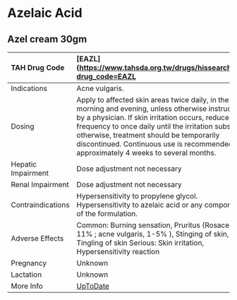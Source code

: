# Azelaic Acid

## Azel cream 30gm

| TAH Drug Code      | [EAZL](https://www.tahsda.org.tw/drugs/hissearch.php?drug_code=EAZL                                                                                                                                                                                                                                                                                |
|:-------------------|:---------------------------------------------------------------------------------------------------------------------------------------------------------------------------------------------------------------------------------------------------------------------------------------------------------------------------------------------------|
| Indications        | Acne vulgaris.                                                                                                                                                                                                                                                                                                                                     |
| Dosing             | Apply to affected skin areas twice daily, in the morning and evening, unless otherwise instructed by a physician. If skin irritation occurs, reduce the frequency to once daily until the irritation subsides, otherwise, treatment should be temporarily discontinued. Continuous use is recommended for approximately 4 weeks to several months. |
| Hepatic Impairment | Dose adjustment not necessary                                                                                                                                                                                                                                                                                                                      |
| Renal Impairment   | Dose adjustment not necessary                                                                                                                                                                                                                                                                                                                      |
| Contraindications  | Hypersensitivity to propylene glycol. Hypersensitivity to azelaic acid or any component of the formulation.                                                                                                                                                                                                                                        |
| Adverse Effects    | Common: Burning sensation, Pruritus (Rosacea, 11% ; acne vulgaris, 1-5% ), Stinging of skin, Tingling of skin Serious: Skin irritation, Hypersensitivity reaction                                                                                                                                                                                  |
| Pregnancy          | Unknown                                                                                                                                                                                                                                                                                                                                            |
| Lactation          | Unknown                                                                                                                                                                                                                                                                                                                                            |
| More Info          | [UpToDate](https://www.uptodate.com/contents/azelaic-acid-drug-information)                                                                                                                                                                                                                                                                        |

